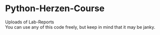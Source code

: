# Python-Herzen-Course
Uploads of Lab-Reports
<br>
You can use any of this code freely, but keep in mind that it may be janky.
